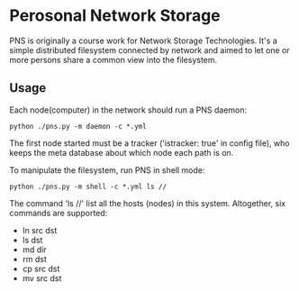 # Perosonal Network Storage

PNS is originally a course work for Network Storage Technologies. It's a simple distributed filesystem connected by network and aimed to let one or more persons share a common view into the filesystem.

## Usage
Each node(computer) in the network should run a PNS daemon:
```
python ./pns.py -m daemon -c *.yml
```
The first node started must be a tracker ('istracker: true' in config file), who keeps the meta database about which node each path is on.

To manipulate the filesystem, run PNS in shell mode:
```
python ./pns.py -m shell -c *.yml ls //
```
The command 'ls //' list all the hosts (nodes) in this system.
Altogether, six commands are supported:
* ln src dst
* ls dst
* md dir
* rm dst
* cp src dst
* mv src dst
